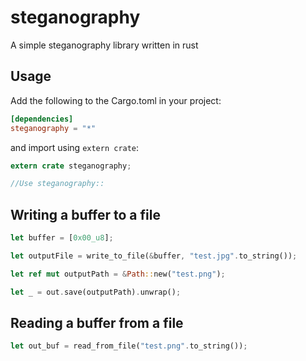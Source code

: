 # steganography
A simple steganography library written in rust

## Usage

Add the following to the Cargo.toml in your project:

```toml
[dependencies]
steganography = "*"
```

and import using ```extern crate```:

```rust
extern crate steganography;

//Use steganography::
```

## Writing a buffer to a file

```rust
let buffer = [0x00_u8];

let outputFile = write_to_file(&buffer, "test.jpg".to_string());

let ref mut outputPath = &Path::new("test.png");

let _ = out.save(outputPath).unwrap();
```

## Reading a buffer from a file

```rust
let out_buf = read_from_file("test.png".to_string());
```
